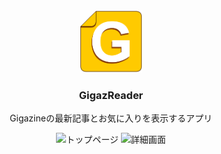 <div align="center">
  <img src="https://github.com/kuroppe1819/GigazReader/blob/master/app/src/main/res/drawable/gigaz_icon.png" alt="GigazReaderアイコン" width="100px" height="100px">
</div>

<div align="center">

### GigazReader

Gigazineの最新記事とお気に入りを表示するアプリ
</div>

<div align="center">
  <img src="https://user-images.githubusercontent.com/17245737/76154952-7fdd0a00-6128-11ea-8479-cbaaa7993031.png" alt="トップページ" width="240px">  <img src="https://user-images.githubusercontent.com/17245737/76154948-75bb0b80-6128-11ea-9b9c-0bcddc192dc9.png" alt="詳細画面" width="240px">
</div>

